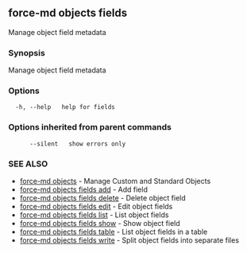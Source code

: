 ## force-md objects fields

Manage object field metadata

### Synopsis

Manage object field metadata

### Options

```
  -h, --help   help for fields
```

### Options inherited from parent commands

```
      --silent   show errors only
```

### SEE ALSO

* [force-md objects](force-md_objects.md)	 - Manage Custom and Standard Objects
* [force-md objects fields add](force-md_objects_fields_add.md)	 - Add field
* [force-md objects fields delete](force-md_objects_fields_delete.md)	 - Delete object field
* [force-md objects fields edit](force-md_objects_fields_edit.md)	 - Edit object fields
* [force-md objects fields list](force-md_objects_fields_list.md)	 - List object fields
* [force-md objects fields show](force-md_objects_fields_show.md)	 - Show object field
* [force-md objects fields table](force-md_objects_fields_table.md)	 - List object fields in a table
* [force-md objects fields write](force-md_objects_fields_write.md)	 - Split object fields into separate files

